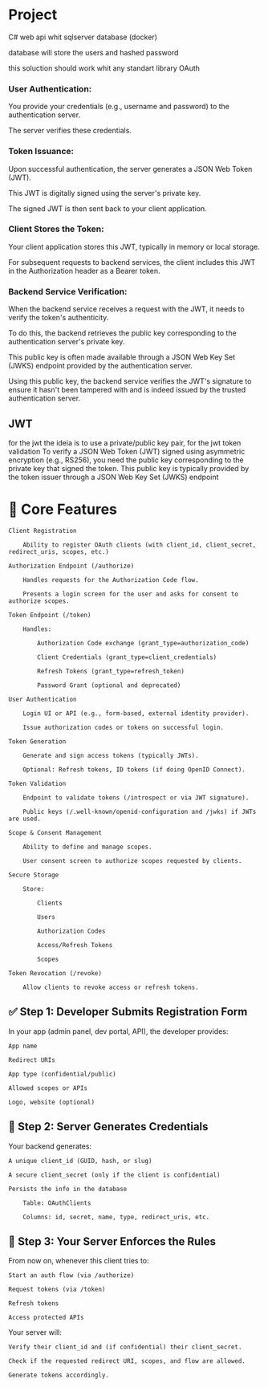# Project

C# web api whit sqlserver database (docker)

database will store the users and hashed password

this soluction should work whit any standart library OAuth



### User Authentication:

You provide your credentials (e.g., username and password) to the authentication server.

The server verifies these credentials.

### Token Issuance:
 
Upon successful authentication, the server generates a JSON Web Token (JWT).

This JWT is digitally signed using the server's private key.

The signed JWT is then sent back to your client application.


### Client Stores the Token:

Your client application stores this JWT, typically in memory or local storage.

For subsequent requests to backend services, the client includes this JWT in the Authorization header as a Bearer token.

### Backend Service Verification:

When the backend service receives a request with the JWT, it needs to verify the token's authenticity.​

To do this, the backend retrieves the public key corresponding to the authentication server's private key.

This public key is often made available through a JSON Web Key Set (JWKS) endpoint provided by the authentication server.

Using this public key, the backend service verifies the JWT's signature to ensure it hasn't been tampered with and is indeed issued by the trusted authentication server.



## JWT
for the jwt the ideia is to use a private/public key pair, for the jwt token validation
To verify a JSON Web Token (JWT) signed using asymmetric encryption (e.g., RS256), you need the public key corresponding to the private key that signed the token. This public key is typically provided by the token issuer through a JSON Web Key Set (JWKS) endpoint




# 🔑 Core Features

    Client Registration

        Ability to register OAuth clients (with client_id, client_secret, redirect_uris, scopes, etc.)

    Authorization Endpoint (/authorize)

        Handles requests for the Authorization Code flow.

        Presents a login screen for the user and asks for consent to authorize scopes.

    Token Endpoint (/token)

        Handles:

            Authorization Code exchange (grant_type=authorization_code)

            Client Credentials (grant_type=client_credentials)

            Refresh Tokens (grant_type=refresh_token)

            Password Grant (optional and deprecated)

    User Authentication

        Login UI or API (e.g., form-based, external identity provider).

        Issue authorization codes or tokens on successful login.

    Token Generation

        Generate and sign access tokens (typically JWTs).

        Optional: Refresh tokens, ID tokens (if doing OpenID Connect).

    Token Validation

        Endpoint to validate tokens (/introspect or via JWT signature).

        Public keys (/.well-known/openid-configuration and /jwks) if JWTs are used.

    Scope & Consent Management

        Ability to define and manage scopes.

        User consent screen to authorize scopes requested by clients.

    Secure Storage

        Store:

            Clients

            Users

            Authorization Codes

            Access/Refresh Tokens

            Scopes

    Token Revocation (/revoke)

        Allow clients to revoke access or refresh tokens.





## ✅ Step 1: Developer Submits Registration Form

In your app (admin panel, dev portal, API), the developer provides:

    App name

    Redirect URIs

    App type (confidential/public)

    Allowed scopes or APIs

    Logo, website (optional)

## 🔐 Step 2: Server Generates Credentials

Your backend generates:

    A unique client_id (GUID, hash, or slug)

    A secure client_secret (only if the client is confidential)

    Persists the info in the database

        Table: OAuthClients

        Columns: id, secret, name, type, redirect_uris, etc.




## 🔏 Step 3: Your Server Enforces the Rules

From now on, whenever this client tries to:

    Start an auth flow (via /authorize)

    Request tokens (via /token)

    Refresh tokens

    Access protected APIs

Your server will:

    Verify their client_id and (if confidential) their client_secret.

    Check if the requested redirect URI, scopes, and flow are allowed.

    Generate tokens accordingly.


